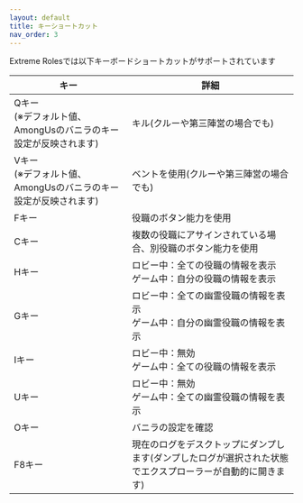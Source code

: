 ```yaml
---
layout: default
title: キーショートカット
nav_order: 3
---
```


Extreme Rolesでは以下キーボードショートカットがサポートされています

|  キー |  詳細  |
| ---- | ---- |
|  Qキー<br>(※デフォルト値、AmongUsのバニラのキー設定が反映されます)  | キル(クルーや第三陣営の場合でも) |
|  Vキー<br>(※デフォルト値、AmongUsのバニラのキー設定が反映されます)  | ベントを使用(クルーや第三陣営の場合でも) |
|  Fキー  | 役職のボタン能力を使用 |
|  Cキー  | 複数の役職にアサインされている場合、別役職のボタン能力を使用 |
|  Hキー  | ロビー中：全ての役職の情報を表示<br>ゲーム中：自分の役職の情報を表示 |
|  Gキー  | ロビー中：全ての幽霊役職の情報を表示<br>ゲーム中：自分の幽霊役職の情報を表示 |
|  Iキー  | ロビー中：無効<br>ゲーム中：全ての役職の情報を表示 |
|  Uキー  | ロビー中：無効<br>ゲーム中：全ての幽霊役職の情報を表示 |
|  Oキー  | バニラの設定を確認 |
|  F8キー  | 現在のログをデスクトップにダンプします(ダンプしたログが選択された状態でエクスプローラーが自動的に開きます) |
